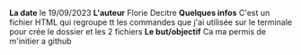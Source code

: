 **La date** le 19/09/2023
**L'auteur** Florie Decitre
**Quelques infos** C'est un fichier HTML qui regroupe tt les commandes que j'ai utilisée sur le terminale pour crée le dossier et les 2 fichiers
**Le but/objectif** Ca ma permis de m'initier a github
